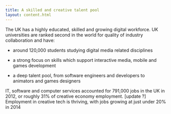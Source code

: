```yaml
---
title: A skilled and creative talent pool
layout: content.html
---
```


The UK has a highly educated, skilled and growing digital workforce. UK universities are ranked second in the world for quality of industry collaboration and have:

* around 120,000 students studying digital media related disciplines

* a strong focus on skills which support interactive media, mobile and games development

* a deep talent pool, from software engineers and developers to animators and games designers

IT, software and computer services accounted for 791,000 jobs in the UK in 2012, or roughly 31% of creative economy employment. [update ?] Employment in creative tech is thriving, with jobs growing at just under 20% in 2014